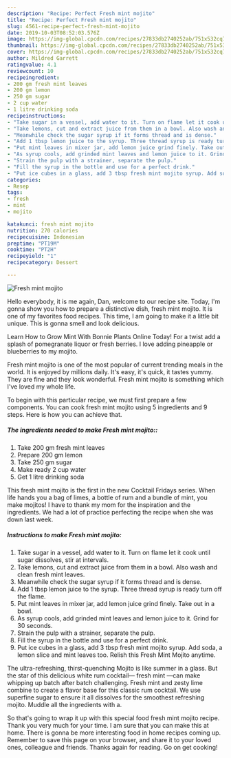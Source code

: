 ```yaml
---
description: "Recipe: Perfect Fresh mint mojito"
title: "Recipe: Perfect Fresh mint mojito"
slug: 4561-recipe-perfect-fresh-mint-mojito
date: 2019-10-03T08:52:03.576Z
image: https://img-global.cpcdn.com/recipes/27833db2740252ab/751x532cq70/fresh-mint-mojito-recipe-main-photo.jpg
thumbnail: https://img-global.cpcdn.com/recipes/27833db2740252ab/751x532cq70/fresh-mint-mojito-recipe-main-photo.jpg
cover: https://img-global.cpcdn.com/recipes/27833db2740252ab/751x532cq70/fresh-mint-mojito-recipe-main-photo.jpg
author: Mildred Garrett
ratingvalue: 4.1
reviewcount: 10
recipeingredient:
- 200 gm fresh mint leaves
- 200 gm lemon
- 250 gm sugar
- 2 cup water
- 1 litre drinking soda
recipeinstructions:
- "Take sugar in a vessel, add water to it. Turn on flame let it cook until sugar dissolves, stir at intervals."
- "Take lemons, cut and extract juice from them in a bowl. Also wash and clean fresh mint leaves."
- "Meanwhile check the sugar syrup if it forms thread and is dense."
- "Add 1 tbsp lemon juice to the syrup. Three thread syrup is ready turn off the flame."
- "Put mint leaves in mixer jar, add lemon juice grind finely. Take out in a bowl."
- "As syrup cools, add grinded mint leaves and lemon juice to it. Grind for 30 seconds."
- "Strain the pulp with a strainer, separate the pulp."
- "Fill the syrup in the bottle and use for a perfect drink."
- "Put ice cubes in a glass, add 3 tbsp fresh mint mojito syrup. Add soda, a lemon slice and mint leaves too. Relish this Fresh Mint Mojito anytime."
categories:
- Resep
tags:
- fresh
- mint
- mojito

katakunci: fresh mint mojito
nutrition: 270 calories
recipecuisine: Indonesian
preptime: "PT19M"
cooktime: "PT2H"
recipeyield: "1"
recipecategory: Dessert

---
```



![Fresh mint mojito](https://img-global.cpcdn.com/recipes/27833db2740252ab/751x532cq70/fresh-mint-mojito-recipe-main-photo.jpg)

Hello everybody, it is me again, Dan, welcome to our recipe site. Today, I'm gonna show you how to prepare a distinctive dish, fresh mint mojito. It is one of my favorites food recipes. This time, I am going to make it a little bit unique. This is gonna smell and look delicious.

Learn How to Grow Mint With Bonnie Plants Online Today! For a twist add a splash of pomegranate liquor or fresh berries. I love adding pineapple or blueberries to my mojito.

Fresh mint mojito is one of the most popular of current trending meals in the world. It is enjoyed by millions daily. It's easy, it's quick, it tastes yummy. They are fine and they look wonderful. Fresh mint mojito is something which I've loved my whole life.


To begin with this particular recipe, we must first prepare a few components. You can cook fresh mint mojito using 5 ingredients and 9 steps. Here is how you can achieve that.

##### The ingredients needed to make Fresh mint mojito::

1. Take 200 gm fresh mint leaves
1. Prepare 200 gm lemon
1. Take 250 gm sugar
1. Make ready 2 cup water
1. Get 1 litre drinking soda


This fresh mint mojito is the first in the new Cocktail Fridays series. When life hands you a bag of limes, a bottle of rum and a bundle of mint, you make mojitos! I have to thank my mom for the inspiration and the ingredients. We had a lot of practice perfecting the recipe when she was down last week. 

##### Instructions to make Fresh mint mojito:

1. Take sugar in a vessel, add water to it. Turn on flame let it cook until sugar dissolves, stir at intervals.
1. Take lemons, cut and extract juice from them in a bowl. Also wash and clean fresh mint leaves.
1. Meanwhile check the sugar syrup if it forms thread and is dense.
1. Add 1 tbsp lemon juice to the syrup. Three thread syrup is ready turn off the flame.
1. Put mint leaves in mixer jar, add lemon juice grind finely. Take out in a bowl.
1. As syrup cools, add grinded mint leaves and lemon juice to it. Grind for 30 seconds.
1. Strain the pulp with a strainer, separate the pulp.
1. Fill the syrup in the bottle and use for a perfect drink.
1. Put ice cubes in a glass, add 3 tbsp fresh mint mojito syrup. Add soda, a lemon slice and mint leaves too. Relish this Fresh Mint Mojito anytime.


The ultra-refreshing, thirst-quenching Mojito is like summer in a glass. But the star of this delicious white rum cocktail— fresh mint —can make whipping up batch after batch challenging. Fresh mint and zesty lime combine to create a flavor base for this classic rum cocktail. We use superfine sugar to ensure it all dissolves for the smoothest refreshing mojito. Muddle all the ingredients with a. 

So that's going to wrap it up with this special food fresh mint mojito recipe. Thank you very much for your time. I am sure that you can make this at home. There is gonna be more interesting food in home recipes coming up. Remember to save this page on your browser, and share it to your loved ones, colleague and friends. Thanks again for reading. Go on get cooking!
